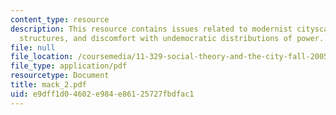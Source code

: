 ```yaml
---
content_type: resource
description: This resource contains issues related to modernist cityscapes, social
  structures, and discomfort with undemocratic distributions of power.
file: null
file_location: /coursemedia/11-329-social-theory-and-the-city-fall-2005/e9dff1d04602e984e86125727fbdfac1_mack_2.pdf
file_type: application/pdf
resourcetype: Document
title: mack_2.pdf
uid: e9dff1d0-4602-e984-e861-25727fbdfac1
---
```

